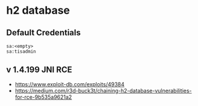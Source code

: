 # h2 database

## Default Credentials

```
sa:<empty>
sa:tisadmin
```

## v 1.4.199 JNI RCE

* https://www.exploit-db.com/exploits/49384
* https://medium.com/r3d-buck3t/chaining-h2-database-vulnerabilities-for-rce-9b535a9621a2
